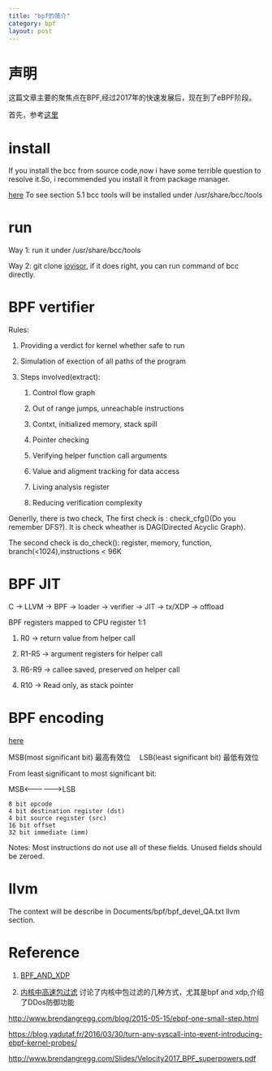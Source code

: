 ```yaml
---
title: "bpf的简介"
category: bpf
layout: post
---
```


# 声明
这篇文章主要的聚焦点在BPF,经过2017年的快速发展后，现在到了eBPF阶段。

首先，参考[这里](https://linux.cn/post-9507-1.html)

# install
If you install the bcc from source code,now i have some terrible question to resolve it.So, i recommended you install it from package manager.

[here](http://www.brendangregg.com/ebpf.html#bccinstallation) To see section 5.1
bcc tools will be installed under /usr/share/bcc/tools

# run
Way 1: run it under /usr/share/bcc/tools

Way 2: git clone [iovisor](https://github.com/iovisor/bcc), if it does right, you can run command of bcc directly.

# BPF vertifier

Rules:

1. Providing a verdict for kernel whether safe to run

2. Simulation of exection of all paths of the program

3. Steps involved(extract):

	1. Control flow graph

	2. Out of range jumps, unreachable instructions

	3. Contxt, initialized memory, stack spill

	4. Pointer checking

	5. Verifying helper function call arguments

	6. Value and aligment tracking for data access

	7. Living analysis register

	8. Reducing verification complexity

Generlly, there is two check, The first check is :
check_cfg()(Do you remember DFS?). It is check wheather is DAG(Directed Acyclic Graph).

The second check is do_check(): register, memory, function, branch(<1024),instructions < 96K

# BPF JIT
C -> LLVM -> BPF -> loader -> verifier -> JIT -> tx/XDP -> offload

BPF registers mapped to CPU register 1:1

1. R0 -> return value from helper call

2. R1-R5 -> argument registers for helper call

3. R6-R9 -> callee saved, preserved on helper call

4. R10 -> Read only, as stack pointer

# BPF encoding

[here](https://github.com/iovisor/bpf-docs/blob/master/eBPF.md)

MSB(most significant bit) 最高有效位　
LSB(least significant bit) 最低有效位

From least significant to most significant bit:

MSB<------>LSB

	8 bit opcode
	4 bit destination register (dst)
	4 bit source register (src)
	16 bit offset
	32 bit immediate (imm)

Notes: Most instructions do not use all of these fields. Unused fields should be zeroed.

# llvm
The context will be describe in Documents/bpf/bpf_devel_QA.txt llvm section.


# Reference
1. [BPF_AND_XDP](http://schd.ws/hosted_files/ossna2017/da/BPFandXDP.pdf)

2. [内核中高速包过滤](https://cdn.shopify.com/s/files/1/0177/9886/files/phv2017-gbertin.pdf)
讨论了内核中包过滤的几种方式，尤其是bpf and xdp,介绍了DDos防御功能

http://www.brendangregg.com/blog/2015-05-15/ebpf-one-small-step.html

https://blog.yadutaf.fr/2016/03/30/turn-any-syscall-into-event-introducing-ebpf-kernel-probes/

http://www.brendangregg.com/Slides/Velocity2017_BPF_superpowers.pdf
